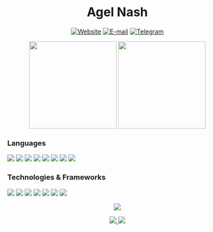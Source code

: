 <h1 align="center">Agel Nash</h1>
<p align="center">
    <a href="https://agel-nash.ru"><img src="https://img.shields.io/website.svg?url=https%3A%2F%2Fagel-nash.ru&style=flat-square&logo=googlechrome&logoColor=white&label=Website&up_message=agel-nash.ru&up_color=blue" alt="Website"/></a>
    <a href="mailto:agel-nash@mail.ru"><img src="https://img.shields.io/badge/E--mail-agel--nash@mail.ru-blue?logo=gmail&logoColor=white&style=flat-square" alt="E-mail"></a>
    <a href="https://t.me/Agel_Nash"><img src="https://img.shields.io/badge/Telegram-@Agel__Nash-blue?logo=gmail&logoColor=white&style=flat-square" alt="Telegram"></a>
</p>

<p align="center">
    <img height=200 align="center" src="https://github-readme-stats.vercel.app/api?username=AgelxNash&rank_icon=percentile&include_all_commits=true" />
    <img height=200 align="center" src="https://github-readme-stats.vercel.app/api/top-langs/?username=AgelxNash&layout=compact&langs_count=8&card_width=320" />
</p>

<h3>Languages</h3>
<img src="https://img.shields.io/badge/html5-black?style=for-the-badge&logo=html5" />
<img src="https://img.shields.io/badge/css3-black?style=for-the-badge&logo=css3" />
<img src="https://img.shields.io/badge/javascript-black?style=for-the-badge&logo=javascript" />
<img src="https://img.shields.io/badge/sql-black?style=for-the-badge&logo=mysql" />
<img src="https://img.shields.io/badge/php-black?style=for-the-badge&logo=php" />
<img src="https://img.shields.io/badge/bash-black?style=for-the-badge&logo=gnu-bash&logoColor=white" />
<img src="https://img.shields.io/badge/perl-black?style=for-the-badge&logo=perl" />
<img src="https://img.shields.io/badge/python-black?style=for-the-badge&logo=python" />

<h3>Technologies & Frameworks</h3>
<a href="https://modx.com/blog/2013/02/08/introducing-the-modx-ambassadors/"><img src="https://img.shields.io/badge/modx-black?style=for-the-badge&logo=modx" /></a>
<a href="https://www.youtube.com/watch?v=zv-nelkk23E"><img src="https://img.shields.io/badge/laravel-black?style=for-the-badge&logo=laravel" /></a>
<img src="https://img.shields.io/badge/symfony-black?style=for-the-badge&logo=symfony" />
<img src="https://img.shields.io/badge/mysql-black?style=for-the-badge&logo=mysql" />
<img src="https://img.shields.io/badge/rabbitmq-black?style=for-the-badge&logo=rabbitmq" />
<img src="https://img.shields.io/badge/redis-black?style=for-the-badge&logo=redis" />
<img src="https://img.shields.io/badge/vagrant-black?style=for-the-badge&logo=vagrant" />

<br />
<p align="center">
    <a href="https://wakatime.com/@Agel_Nash">
        <img src="https://github-readme-stats.vercel.app/api/wakatime?username=Agel_Nash\&layout=compact" />
    </a>
</p>

<p align="center">
    <a href="https://github.com/AgelxNash">
        <img src="https://komarev.com/ghpvc/?username=AgelxNash&color=blue&style=flat)" />
    </a>
    <a href="https://wakatime.com/@Agel_Nash">
        <img src="https://wakatime.com/badge/user/073ab967-7268-4463-94f4-2de246206d4b.svg?style=flat" />
    </a>
</p>
